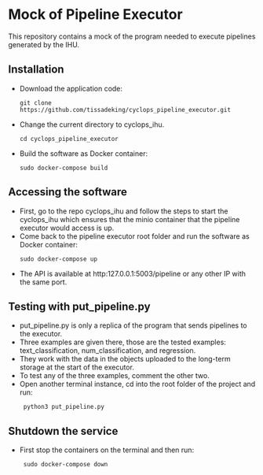 # Mock of Pipeline Executor

This repository contains a mock of the program needed to execute pipelines generated by the IHU.

## Installation

- Download the application code:
    ```
    git clone https://github.com/tissadeking/cyclops_pipeline_executor.git
    ```
- Change the current directory to cyclops_ihu.
    ```
    cd cyclops_pipeline_executor

- Build the software as Docker container:
    ```
    sudo docker-compose build
    ```
## Accessing the software
- First, go to the repo cyclops_ihu and follow the steps to start the cyclops_ihu which ensures that the minio container that the pipeline executor would access is up.
- Come back to the pipeline executor root folder and run the software as Docker container:
    ```
    sudo docker-compose up
    ```
- The API is available at http:127.0.0.1:5003/pipeline or any other IP with the same port.

## Testing with put_pipeline.py
- put_pipeline.py is only a replica of the program that sends pipelines to the executor.
- Three examples are given there, those are the tested examples: text_classification, num_classification, and regression. 
- They work with the data in the objects uploaded to the long-term storage at the start of the executor.
- To test any of the three examples, comment the other two.
- Open another terminal instance, cd into the root folder of the project and run:
   ```
    python3 put_pipeline.py

## Shutdown the service
- First stop the containers on the terminal and then run:
   ```
    sudo docker-compose down

